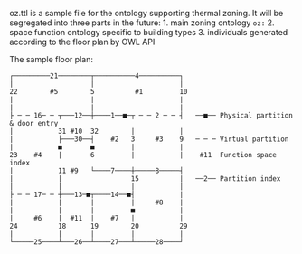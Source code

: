 oz.ttl is a sample file for the ontology supporting thermal zoning. It will be segregated into three parts in the future: 1. main zoning ontology `oz:` 2. space function ontology specific to building types 3. individuals generated according to the floor plan by OWL API

The sample floor plan:

```
┌─────────21────────┬──────────4──────────┐
|                   |                     |
22        #5        5          #1         10
|                   |                     |
|                   |                     |
├ ─ ─ 16─ ─ ┬───12──┼────1──■─┬ ─ ─ 2 ─ ─ ┤   ──■── Physical partition & door entry
|           31 #10  32        |           |
|           ├───30──┤    #2   3     #3    9   ─ ─ ─ Virtual partition
|           ■       ■         |           |
23    #4    |       6         |           |    #11  Function space index
|           11 #9   └────7────┼─────8─────┤
|           |                 15          |   ──2── Partition index
|           |                 |           |
├ ─ ─ 17─ ─ ┼───13─■┬────14──■┤           |
|           |       |         |     #8    |
|           |       |         ■           |
|     #6    |  #11  |    #7   |           |
24          18      19        20          29
|           |       |         |           |
└─────25────┴───26──┴────27───┴─────28────┘
```